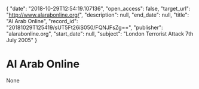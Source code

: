 {
  "date": "2018-10-29T12:54:19.107136", 
  "open_access": false, 
  "target_url": "http://www.alarabonline.org/", 
  "description": null, 
  "end_date": null, 
  "title": "Al Arab Online", 
  "record_id": "20181029T125419/sUT5Ft26iS050/FQNJFsZg==", 
  "publisher": "alarabonline.org", 
  "start_date": null, 
  "subject": "London Terrorist Attack 7th July 2005"
}

# Al Arab Online

None